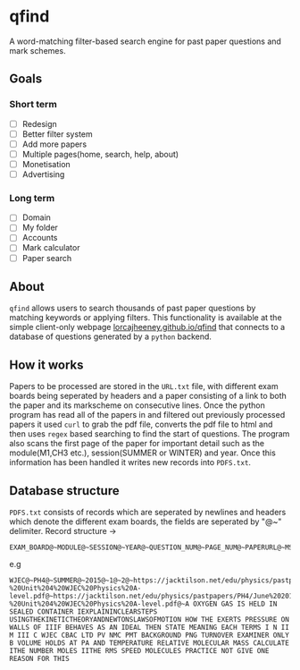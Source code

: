 # qfind
A word-matching filter-based search engine for past paper questions and mark schemes.
## Goals
### Short term
- [ ] Redesign
- [ ] Better filter system
- [ ] Add more papers
- [ ] Multiple pages(home, search, help, about)
- [ ] Monetisation
- [ ] Advertising
### Long term
- [ ] Domain
- [ ] My folder
- [ ] Accounts
- [ ] Mark calculator
- [ ] Paper search
## About
`qfind` allows users to search thousands of past paper questions by matching keywords or applying filters.
This functionality is available at the simple client-only webpage [lorcajheeney.github.io/qfind](https://lorcajheeney.github.io/qfind)
that connects to a database of questions generated by a `python` backend.

## How it works
Papers to be processed are stored in the `URL.txt` file, with different exam boards being seperated by headers and a paper consisting of a link
to both the paper and its markscheme on consecutive lines. Once the python program has read all of the papers in and filtered out previously processed papers
it used `curl` to grab the pdf file, converts the pdf file to html and then uses `regex` based searching to find the start of questions. The program also scans the first page of the paper
for important detail such as the module(M1,CH3 etc.), session(SUMMER or WINTER) and year. Once this information has been handled it writes new records into `PDFS.txt`.

## Database structure
`PDFS.txt` consists of records which are seperated by newlines and headers which denote the different exam boards, the fields are seperated by "@~" delimiter.
Record structure -> 
```
EXAM_BOARD@~MODULE@~SESSION@~YEAR@~QUESTION_NUM@~PAGE_NUM@~PAPERURL@~MSURL@~KEYWORDS
```
e.g
```
WJEC@~PH4@~SUMMER@~2015@~1@~2@~https://jacktilson.net/edu/physics/pastpapers/PH4/June%202015%20QP%20-%20Unit%204%20WJEC%20Physics%20A-level.pdf@~https://jacktilson.net/edu/physics/pastpapers/PH4/June%202015%20MS%20-%20Unit%204%20WJEC%20Physics%20A-level.pdf@~A OXYGEN GAS IS HELD IN SEALED CONTAINER IEXPLAININCLEARSTEPS USINGTHEKINETICTHEORYANDNEWTONSLAWSOFMOTION HOW THE EXERTS PRESSURE ON WALLS OF IIIF BEHAVES AS AN IDEAL THEN STATE MEANING EACH TERMS I N II M III C WJEC CBAC LTD PV NMC PMT BACKGROUND PNG TURNOVER EXAMINER ONLY B VOLUME HOLDS AT PA AND TEMPERATURE RELATIVE MOLECULAR MASS CALCULATE ITHE NUMBER MOLES IITHE RMS SPEED MOLECULES PRACTICE NOT GIVE ONE REASON FOR THIS

```
